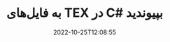 ---
############################# Static ############################
layout: "auto-gen-merger"
date: 2022-10-25T12:08:55
draft: false
otherformats: vsdx vssm vssx vstm vstx vsx vtx xlam xls xlsb xlsm xlsx xlt xltm xltx xps

############################# Head ############################
head_title: "به فایل‌های TEX در C# بپیوندید TEX ادغام"
head_description: "چندین فایل TEX را با استفاده از API ادغام اسناد C# .NET به یک فایل ملحق کنید. به صفحات خاص یا محدوده صفحات از اسناد مختلف گرفته تا یک سند بپیوندید."

############################# Header ############################
title: "به فایل‌های TEX در C# بپیوندید"
description: "با چند خط کد .NET به TEX بپیوندید."
bg_image: "https://cms.admin.containerize.com/templates/aspose/App_Themes/V3/images/bg/header1.png"
bg_overlay: false
button:
    enable: true
    icon: "fas fa-arrow-down"
    label: "دانلود آزمایشی رایگان"
    link: "https://downloads.groupdocs.com/merger/net"

############################# SubMenu ############################
submenu:
    enable: true

    left:
        img_alt: "GroupDocs.Merger for .NET"
        image: "https://cms.admin.containerize.com/templates/groupdocs/images/product-logos/90x90-noborder/groupdocs-merger-net.png"
        product: "GroupDocs.Merger"
        platform: ".NET"

    middle:
        button:

            # button loop
            - link: "https://apireference.groupdocs.com/merger/net"
              text: "مرجع API"

            # button loop
            - link: "https://github.com/groupdocs-merger"
              text: "نمونه های کد"

            # button loop
            - link: "https://products.groupdocs.app/merger/family"
              text: "دموهای زنده"

            # button loop
            - link: "https://purchase.groupdocs.com/pricing/merger/net"
              text: "قیمت گذاری"

    right:
        link_download: "https://downloads.groupdocs.com/merger"
        link_learn: "https://docs.groupdocs.com/merger/net"
        link_buy: "https://purchase.groupdocs.com"

############################# About ############################
about:
    enable: true
    title: "درباره GroupDocs.Merger for .NET API"
    content: |
        [GroupDocs.Merger for .NET](/fa/merger/net/) یک راه حل مناسب برای پیوستن به چندین PDF، Microsoft Office (Word، Excel، PowerPoint، OneNote)، OpenDocument، HTML، تصاویر و بسیاری از اسناد دیگر در یک فایل واحد در برنامه های .NET. GroupDocs.Merger در تلاش شما صرفه جویی خواهد کرد، زیرا شما مجاز به پیوستن به اسناد TEX هستید - نیازی به نصب نرم افزار شخص ثالث، برنامه دسکتاپ یا افزونه نیست. حالا دیگر نیازی به تلف کردن زمان و پیوستن فایل ها به صورت دستی نیست! ماموریت GroupDocs ارائه بهترین کیفیت و ساده‌سازی گردش‌های کاری پردازش اسناد است.
        
        GroupDocs.Merger API یک انتخاب مناسب برای راه حل های شرکتی است که به ویژگی های اتصال فایل نیاز دارد. این APIها در تمام سیستم عامل ها و پلتفرم های اصلی از جمله .NET Framework, .NET Standard, .NET Core, Mono به خوبی پشتیبانی می شوند.

############################# Steps ############################
steps:
    enable: true
    title_left: "نحوه پیوستن به چندین فایل TEX"
    content_left: |
        [GroupDocs.Merger for .NET](/fa/merger/net/) برای توسعه‌دهندگان .NET آسان می‌کند تا با پیاده‌سازی یک چند قدم آسان
        
        * نمونه جدیدی از **Merger** ایجاد کنید و مسیر سند منبع را به عنوان پارامتر سازنده عبور دهید.
        * **Join** کلاس **Merger** را فراخوانی کنید و از مسیر سند منبع دوم عبور کنید.
        * برای ذخیره سند ادغام شده، **Save** کلاس **Merger** را فراخوانی کنید.

    title_right: "سیستم مورد نیاز"
    content_right: |
        APIهای GroupDocs.Merger for .NET در همه سیستم عامل ها و سیستم عامل های اصلی پشتیبانی می شوند. لطفا قبل از اجرای کد زیر، از نصب پیش نیازهای زیر بر روی سیستم خود اطمینان حاصل کنید.

        * سیستم عامل: مایکروسافت ویندوز، لینوکس، MacOS
        * محیط های توسعه: Visual Studio, Xamarin, MonoDevelop
        * چارچوب ها: .NET Framework, .NET Standard, .NET Core, Mono
        * آخرین نسخه GroupDocs.Merger for .NET را از [NuGet](https://www.nuget.org/packages/groupdocs.merger) دانلود کنید
         
    code: |
     {{% merger/additional-styles %}}
     {{< merger/code-merger title="نحوه پیوستن به فایل‌های TEX با استفاده از کد نمونه C#">}}

        ```csharp    
        // با استفاده از GroupDocs.Merger API به فایل های TEX بپیوندید
        // ادغام فوری با سند ورودی TEX
        using (Merger merger = new Merger("input1.tex"))
          {
            // فراخوانی روش Join نمونه کلاس Merger و عبور از مسیر سند منبع دوم
            merger.Join("input2.tex");
    
            // برای ذخیره سند ادغام شده، روش Save نمونه کلاس Merger را فراخوانی کنید
            merger.Save("merged-file.tex");
          }
        ```
     {{< /merger/code-merger >}}

############################# Demos ############################
demos:
    enable: true
    title: "دموهای زنده - برنامه آنلاین برای پیوستن به اسناد"
    content: |
       اکنون با بازدید از وب سایت [GroupDocs.Merger Live Demos](https://products.groupdocs.app/merger/tex) به بیش از یک فایل TEX بپیوندید.
       نسخه ی نمایشی زنده دارای مزایای زیر است.
        
############################# About Formats ############################
about_formats:
    enable: true

############################# More Formats ############################
more_formats:
    enable: true
    title: "پیوستن به سایر فرمت های سند"
    content: |
        .NET API ادغام اسناد برای قالب‌های فایل و تصاویر. برخی از قالب‌های سند محبوب را همانطور که در زیر ذکر شده است، به هم بپیوندید.

############################# Back to top ###############################
back_to_top:
    enable: true
---